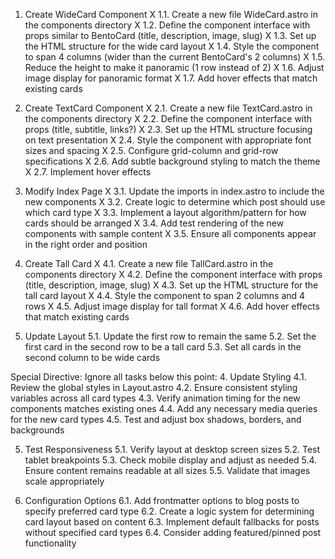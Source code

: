 
1. Create WideCard Component
X 1.1. Create a new file WideCard.astro in the components directory
X 1.2. Define the component interface with props similar to BentoCard (title, description, image, slug)
X 1.3. Set up the HTML structure for the wide card layout
X 1.4. Style the component to span 4 columns (wider than the current BentoCard's 2 columns)
X 1.5. Reduce the height to make it panoramic (1 row instead of 2)
X 1.6. Adjust image display for panoramic format
X 1.7. Add hover effects that match existing cards

2. Create TextCard Component
X 2.1. Create a new file TextCard.astro in the components directory
X 2.2. Define the component interface with props (title, subtitle, links?)
X 2.3. Set up the HTML structure focusing on text presentation
X 2.4. Style the component with appropriate font sizes and spacing
X 2.5. Configure grid-column and grid-row specifications
X 2.6. Add subtle background styling to match the theme
X 2.7. Implement hover effects

3. Modify Index Page
X 3.1. Update the imports in index.astro to include the new components
X 3.2. Create logic to determine which post should use which card type
X 3.3. Implement a layout algorithm/pattern for how cards should be arranged
X 3.4. Add test rendering of the new components with sample content
X 3.5. Ensure all components appear in the right order and position

4. Create Tall Card
X 4.1. Create a new file TallCard.astro in the components directory
X 4.2. Define the component interface with props (title, description, image, slug)
X 4.3. Set up the HTML structure for the tall card layout
X 4.4. Style the component to span 2 columns and 4 rows
X 4.5. Adjust image display for tall format
X 4.6. Add hover effects that match existing cards

5. Update Layout
5.1. Update the first row to remain the same
5.2. Set the first card in the second row to be a tall card
5.3. Set all cards in the second column to be wide cards

Special Directive: Ignore all tasks below this point:
4. Update Styling
4.1. Review the global styles in Layout.astro
4.2. Ensure consistent styling variables across all card types
4.3. Verify animation timing for the new components matches existing ones
4.4. Add any necessary media queries for the new card types
4.5. Test and adjust box shadows, borders, and backgrounds

5. Test Responsiveness
5.1. Verify layout at desktop screen sizes
5.2. Test tablet breakpoints
5.3. Check mobile display and adjust as needed
5.4. Ensure content remains readable at all sizes
5.5. Validate that images scale appropriately

6. Configuration Options
6.1. Add frontmatter options to blog posts to specify preferred card type
6.2. Create a logic system for determining card layout based on content
6.3. Implement default fallbacks for posts without specified card types
6.4. Consider adding featured/pinned post functionality
